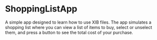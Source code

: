 # ShoppingListApp
A simple app designed to learn how to use XIB files. The app simulates a shopping list where you can view a list of items to buy, select or unselect them, and press a button to see the total cost of your purchase.
